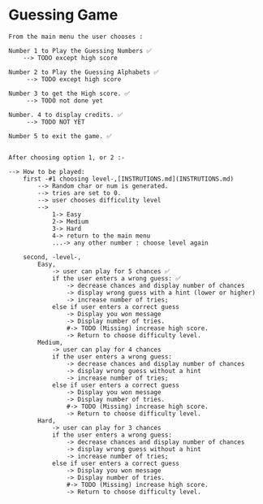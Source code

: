 # Guessing Game

    From the main menu the user chooses :
    
    Number 1 to Play the Guessing Numbers ✅
        --> TODO except high score 
    
    Number 2 to Play the Guessing Alphabets ✅
         --> TODO except high score 

    Number 3 to get the High score. ✅
         --> TODO not done yet

    Number. 4 to display credits. ✅
         --> TODO NOT YET 

    Number 5 to exit the game. ✅
        

    After choosing option 1, or 2 :- 

    --> How to be played: 
        first -#1 choosing level-,[INSTRUTIONS.md](INSTRUTIONS.md)
            --> Random char or num is generated.
            --> tries are set to 0. 
            --> user chooses difficulity level 
            --> 
                1-> Easy 
                2-> Medium
                3-> Hard 
                4-> return to the main menu
                ...-> any other number : choose level again
        
        second, -level-,
            Easy, 
                -> user can play for 5 chances ✅
                if the user enters a wrong guess: ✅
                    -> decrease chances and display number of chances 
                    -> display wrong guess with a hint (lower or higher)
                    -> increase number of tries; 
                else if user enters a correct guess
                    -> Display you won message  
                    -> Display number of tries. 
                    #-> TODO (Missing) increase high score. 
                    -> Return to choose difficulty level. 
            Medium, 
                -> user can play for 4 chances
                if the user enters a wrong guess: 
                    -> decrease chances and display number of chances 
                    -> display wrong guess without a hint
                    -> increase number of tries; 
                else if user enters a correct guess
                    -> Display you won message  
                    -> Display number of tries. 
                    #-> TODO (Missing) increase high score. 
                    -> Return to choose difficulty level. 
            Hard, 
                -> user can play for 3 chances
                if the user enters a wrong guess: 
                    -> decrease chances and display number of chances 
                    -> display wrong guess without a hint
                    -> increase number of tries; 
                else if user enters a correct guess
                    -> Display you won message  
                    -> Display number of tries. 
                    #-> TODO (Missing) increase high score. 
                    -> Return to choose difficulty level. 
